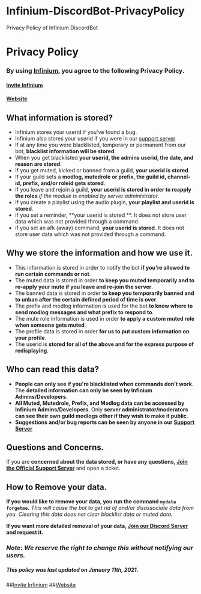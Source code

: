 # Infinium-DiscordBot-PrivacyPolicy
Privacy Policy of Infinium DiscordBot

# Privacy Policy

### By using **[Infinium](https://discord.com/oauth2/authorize?client_id=795594104200626176&scope=bot&permissions=8)**, you agree to the following **Privacy Policy.**
#### [Invite Infinium](https://discord.com/oauth2/authorize?client_id=795594104200626176&scope=bot&permissions=8)
#### [Website](https://linktr.ee/Infinium_)

## What information is stored?

- Infinium stores your userid if you've found a bug.
- Infinium also stores your userid if you were in our [support server](https://discord.gg/P9zFnagW6Y)
- If at any time you were blacklisted, temporary or permanent from our bot, **blacklist information will be stored**.
- When you get blacklisted **your userid, the admins userid, the date, and reason are stored**.
- If you get muted, kicked or banned from a guild, **your userid is stored**.
- If your guild sets a **modlog, mutedrole or prefix, the guild id, channel-id, prefix, and/or roleid gets stored**.
- If you leave and rejoin a guild, **your userid is stored in order to reapply the roles** *if the module is enabled by server administrator*.
- If you create a playlist using the audio plugin, **your playlist and userid is stored**.
- If you set a reminder, **your userid is stored **. It does not store user data which was not provided through a command.
- if you set an afk (away) command, **your userid is stored**. It does not store user data which was not provided through a command.

## Why we store the information and how we use it.

- This information is stored in order to notify the bot **if you're allowed to run certain commands or not**.
- The muted data is stored in order **to keep you muted temporarily and to re-apply your mute if you leave and re-join the server**.
- The banned data is stored in order **to keep you temporarily banned and to unban after the certain defined period of time is over**.
- The prefix and modlog information is used for the bot **to know where to send modlog messages and what prefix to respond to**.
- The mute role information is used in order **to apply a custom muted role when someone gets muted**.
- The profile data is stored in order **for us to put custom information on your profile**.
- The userid is **stored for all of the above and for the express purpose of redisplaying**.

##  Who can read this data?

- **People can only see if you're blacklisted when commands don't work**. The **detailed information can only be seen by Infinium Admins/Developers**.
- **All Muted, Mutedrole, Prefix, and Modlog data can be accessed by Infinium Admins/Developers**. Only **server administrator/moderators can see their own guild modlogs other if they wish to make it public**.
- **Suggestions and/or bug reports can be seen by anyone in our [Support Server](https://discord.gg/P9zFnagW6Y)**

## Questions and Concerns.

If you are **concerned about the data stored, or have any questions, [Join the Official Support Server](https://discord.gg/P9zFnagW6Y)** and open a ticket.


## How to Remove your data.

**If you would like to remove your data, you run the command `mydata forgetme`.**
*This will cause the bot to get rid of and/or disassociate data from you.
Clearing this data does not clear blacklist data or muted data.*

**If you want more detailed removal of your data, [Join our Discord Server](https://discord.gg/P9zFnagW6Y) and request it.**

### ***Note: __We reserve the right to change this without notifying our users.__***
##### This policy was last updated on January 11th, 2021.


##[Invite Infinium](https://discord.com/oauth2/authorize?client_id=795594104200626176&scope=bot&permissions=8)
##[Website](https://linktr.ee/Infinium_)
